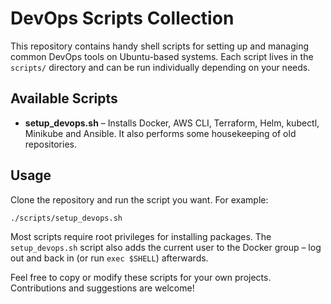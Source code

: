 # DevOps Scripts Collection

This repository contains handy shell scripts for setting up and managing
common DevOps tools on Ubuntu-based systems.  Each script lives in the
`scripts/` directory and can be run individually depending on your needs.

## Available Scripts

- **setup_devops.sh** – Installs Docker, AWS CLI, Terraform, Helm, kubectl,
  Minikube and Ansible.  It also performs some housekeeping of old
  repositories.

## Usage

Clone the repository and run the script you want.  For example:

```bash
./scripts/setup_devops.sh
```

Most scripts require root privileges for installing packages.  The
`setup_devops.sh` script also adds the current user to the Docker group –
log out and back in (or run `exec $SHELL`) afterwards.

Feel free to copy or modify these scripts for your own projects.
Contributions and suggestions are welcome!
